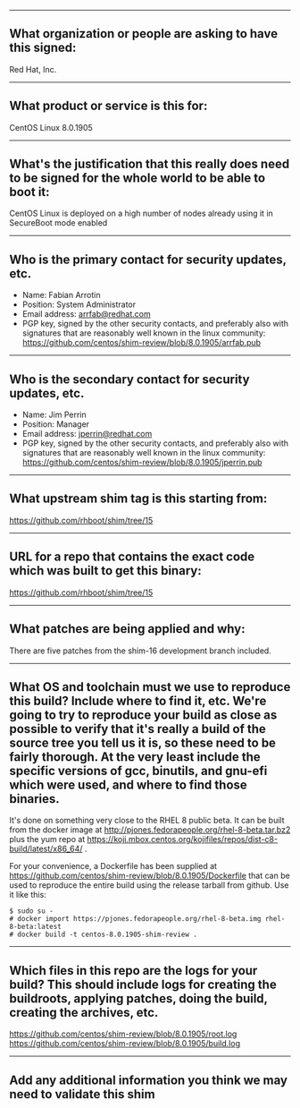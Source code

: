 -------------------------------------------------------------------------------
What organization or people are asking to have this signed:
-------------------------------------------------------------------------------
Red Hat, Inc.

-------------------------------------------------------------------------------
What product or service is this for:
-------------------------------------------------------------------------------
CentOS Linux 8.0.1905

-------------------------------------------------------------------------------
What's the justification that this really does need to be signed for the whole world to be able to boot it:
-------------------------------------------------------------------------------
CentOS Linux is deployed on a high number of nodes already using it in SecureBoot mode enabled

-------------------------------------------------------------------------------
Who is the primary contact for security updates, etc.
-------------------------------------------------------------------------------
- Name: Fabian Arrotin
- Position: System Administrator
- Email address: arrfab@redhat.com
- PGP key, signed by the other security contacts, and preferably also with signatures that are reasonably well known in the linux community: https://github.com/centos/shim-review/blob/8.0.1905/arrfab.pub

-------------------------------------------------------------------------------
Who is the secondary contact for security updates, etc.
-------------------------------------------------------------------------------
- Name: Jim Perrin
- Position: Manager
- Email address: jperrin@redhat.com
- PGP key, signed by the other security contacts, and preferably also with signatures that are reasonably well known in the linux community: https://github.com/centos/shim-review/blob/8.0.1905/jperrin.pub

-------------------------------------------------------------------------------
What upstream shim tag is this starting from:
-------------------------------------------------------------------------------
https://github.com/rhboot/shim/tree/15

-------------------------------------------------------------------------------
URL for a repo that contains the exact code which was built to get this binary:
-------------------------------------------------------------------------------
https://github.com/rhboot/shim/tree/15

-------------------------------------------------------------------------------
What patches are being applied and why:
-------------------------------------------------------------------------------
There are five patches from the shim-16 development branch included.

-------------------------------------------------------------------------------
What OS and toolchain must we use to reproduce this build?  Include where to find it, etc.  We're going to try to reproduce your build as close as possible to verify that it's really a build of the source tree you tell us it is, so these need to be fairly thorough. At the very least include the specific versions of gcc, binutils, and gnu-efi which were used, and where to find those binaries.
-------------------------------------------------------------------------------
It's done on something very close to the RHEL 8 public beta.  It can be built
from the docker image at http://pjones.fedorapeople.org/rhel-8-beta.tar.bz2
plus the yum repo at https://koji.mbox.centos.org/kojifiles/repos/dist-c8-build/latest/x86_64/ .

For your convenience, a Dockerfile has been supplied at
https://github.com/centos/shim-review/blob/8.0.1905/Dockerfile that can be
used to reproduce the entire build using the release tarball from github.  Use
it like this:

```
$ sudo su -
# docker import https://pjones.fedorapeople.org/rhel-8-beta.img rhel-8-beta:latest
# docker build -t centos-8.0.1905-shim-review .
```

-------------------------------------------------------------------------------
Which files in this repo are the logs for your build?   This should include logs for creating the buildroots, applying patches, doing the build, creating the archives, etc.
-------------------------------------------------------------------------------
https://github.com/centos/shim-review/blob/8.0.1905/root.log
https://github.com/centos/shim-review/blob/8.0.1905/build.log

-------------------------------------------------------------------------------
Add any additional information you think we may need to validate this shim
-------------------------------------------------------------------------------
